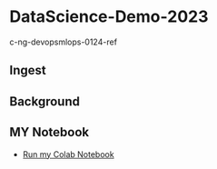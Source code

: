 # DataScience-Demo-2023
c-ng-devopsmlops-0124-ref

## Ingest

## Background

## MY Notebook

* [Run my Colab Notebook](https://github.com/evinai/DataScience-Demo-2023/blob/main/data_science_notebook.ipynb)

